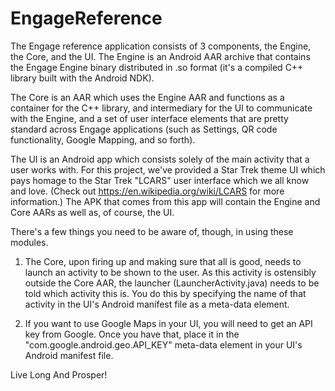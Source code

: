 # EngageReference
The Engage reference application consists of 3 components, the Engine, the Core, and the UI.  The Engine is an Android AAR archive that contains the Engage Engine binary distributed in .so format (it's a compiled C++ library built with the Android NDK).  

The Core is an AAR which uses the Engine AAR and functions as a container for the C++ library, and intermediary for the UI to communicate with the Engine, and a set of user interface elements that are pretty standard across Engage applications (such as Settings, QR code functionality, Google Mapping, and so forth).

The UI is an Android app which consists solely of the main activity that a user works with.  For this project, we've provided a Star Trek theme UI which pays homage to the Star Trek "LCARS" user interface which we all know and love.  (Check out https://en.wikipedia.org/wiki/LCARS for more information.) The APK that comes from this app will contain the Engine and Core AARs as well as, of course, the UI.

There's a few things you need to be aware of, though, in using these modules.

1) The Core, upon firing up and making sure that all is good, needs to launch an activity to be shown to the user.  As this activity is ostensibly outside the Core AAR, the launcher (LauncherActivity.java) needs to be told which activity this is.  You do this by specifying the name of that activity in the UI's Android manifest file as a meta-data element.

2) If you want to use Google Maps in your UI, you will need to get an API key from Google.  Once you have that, place it in the "com.google.android.geo.API_KEY" meta-data element in your UI's Android manifest file.

Live Long And Prosper!
